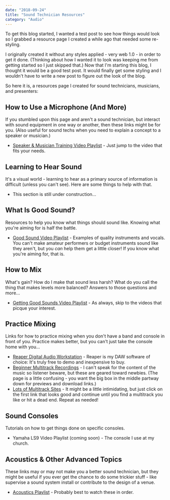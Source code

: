 ```yaml
---
date: "2018-09-24"
title: "Sound Technician Resources"
category: "Audio"
---
```


To get this blog started, I wanted a test post to see how things would look so I 
grabbed a resource page I created a while ago that needed some re-styling.

I originally created it without any styles applied - very web 1.0 - in order to 
get it done. (Thinking about how I wanted it to look was keeping me from 
getting started so I just skipped that.) 
Now that I'm starting this blog, I thought it would be a good test post. 
It would finally get some styling and I wouldn't have to write a new post to figure out the look of the blog.

So here it is, a resources page I created for sound technicians, musicians, and presenters:

## How to Use a Microphone (And More)
If you stumbled upon this page and aren't a sound technician, but interact with sound equipment in one way or another, then these links might be for you. (Also useful for sound techs when you need to explain a concept to a speaker or musician.)

* [Speaker & Musician Training Video Playlist](https://www.youtube.com/playlist?list=PLFHUyHKAjpavTSVOW_5cgB9P8Rv3ekzp_) - Just jump to the video that fits your needs.

## Learning to Hear Sound
It's a visual world - learning to hear as a primary source of information is difficult (unless you can't see). Here are some things to help with that.

* This section is still under construction...

## What Is Good Sound?
Resources to help you know what things should sound like. Knowing what you're aiming for is half the battle.

* [Good Sound Video Playlist](https://www.youtube.com/playlist?list=PLFHUyHKAjpau_tHCYZWWYq3v9_1iz53yn) - Examples of quality instruments and vocals. You can't make amateur performers or budget instruments sound like they aren't, but you *can* help them get a little closer! If you know what you're aiming for, that is.

## How to Mix
What's gain? How do I make that sound less harsh? What do you call the thing that makes levels more balanced? Answers to those questions and more...

* [Getting Good Sounds Video Playlist](https://www.youtube.com/playlist?list=PLFHUyHKAjpavtIBJBak50MR3-X-bJHmKE) - As always, skip to the videos that picque your interest.

## Practice Mixing
Links for how to practice mixing when you don't have a band and console in front of you. Practice makes better, but you can't just take the console home with you...

* [Reaper Digital Audio Workstation](https://www.reaper.fm/) - Reaper is my DAW software of choice: It's truly free to demo and inexpensive to buy.
* [Beginner Multitrack Recordings](http://www.cambridge-mt.com/ms-mtk.htm) - I can't speak for the content of the music so listener beware, but these are geared toward newbies. (The page is a little confusing - you want the big box in the middle partway down for previews and download links.)
* [Lots of Multitrack Sites](https://behindthespeakers.com/300-free-multitracks/) - It might be a little intimidating, but just click on the first link that looks good and continue until you find a multitrack you like or hit a dead end. Repeat as needed!

## Sound Consoles
Tutorials on how to get things done on specific consoles.

* Yamaha LS9 Video Playlist (coming soon) - The console I use at my church.

## Acoustics & Other Advanced Topics
These links may or may not make you a better sound technician, but they might be useful if you ever get the chance to do some trickier stuff - like supervise a sound system install or contribute to the design of a venue.

* [Acoustics Playlist](https://www.youtube.com/playlist?list=PLFHUyHKAjpatb2R1eEndHVohXt9_K1a6o) - Probably best to watch these in order.
